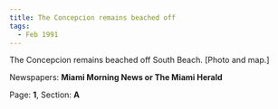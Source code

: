 ```yaml
---  
title: The Concepcion remains beached off  
tags:  
  - Feb 1991  
---  
```

  
The Concepcion remains beached off South Beach. [Photo and map.]  
  
Newspapers: **Miami Morning News or The Miami Herald**  
  
Page: **1**, Section: **A** 
